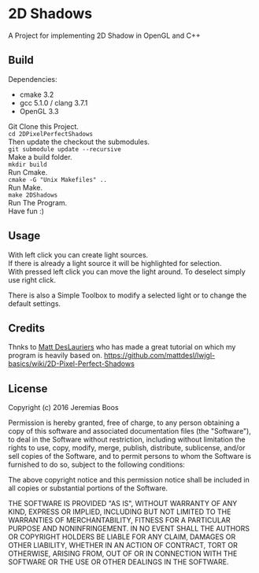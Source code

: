 # 2D Shadows
A Project for implementing 2D Shadow in OpenGL and C++

## Build
Dependencies:
* cmake 3.2  
* gcc 5.1.0 / clang 3.7.1
* OpenGL 3.3

Git Clone this Project.  
`cd 2DPixelPerfectShadows`   
Then update the checkout the submodules.  
`git submodule update --recursive`  
Make a build folder.  
`mkdir build`   
Run Cmake.  
`cmake -G "Unix Makefiles" ..`  
Run Make.  
`make 2DShadows`  
Run The Program.  
Have fun :)  

## Usage

With left click you can create light sources.  
If there is already a light source it will be highlighted for selection.  
With pressed left click you can move the light around. 
To deselect simply use right click.  
  
There is also a Simple Toolbox to modify a selected light or to change the default settings.  

## Credits

Thnks to [Matt DesLauriers](https://github.com/mattdesl "Matt DesLauriers") who has made
a great tutorial on which my program is heavily based on.
https://github.com/mattdesl/lwjgl-basics/wiki/2D-Pixel-Perfect-Shadows

## License

Copyright (c) 2016 Jeremias Boos

Permission is hereby granted, free of charge, to any person obtaining a copy of this software and associated documentation files (the "Software"), to deal in the Software without restriction, including without limitation the rights to use, copy, modify, merge, publish, distribute, sublicense, and/or sell copies of the Software, and to permit persons to whom the Software is furnished to do so, subject to the following conditions:

The above copyright notice and this permission notice shall be included in all copies or substantial portions of the Software.

THE SOFTWARE IS PROVIDED "AS IS", WITHOUT WARRANTY OF ANY KIND, EXPRESS OR IMPLIED, INCLUDING BUT NOT LIMITED TO THE WARRANTIES OF MERCHANTABILITY, FITNESS FOR A PARTICULAR PURPOSE AND NONINFRINGEMENT. IN NO EVENT SHALL THE AUTHORS OR COPYRIGHT HOLDERS BE LIABLE FOR ANY CLAIM, DAMAGES OR OTHER LIABILITY, WHETHER IN AN ACTION OF CONTRACT, TORT OR OTHERWISE, ARISING FROM, OUT OF OR IN CONNECTION WITH THE SOFTWARE OR THE USE OR OTHER DEALINGS IN THE SOFTWARE.

